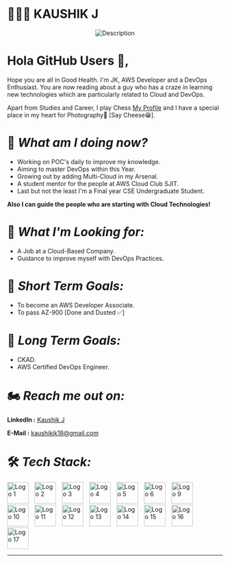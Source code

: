 🏌🏽‍♂️ KAUSHIK J
=

<p align="center">
  <img src="https://media.giphy.com/media/CrFLL3CnRpw5ddlBMm/giphy.gif?cid=ecf05e47iib4ybu0ezfwqfu43gsfetthpxdcmfl25k0ijfs2&ep=v1_gifs_search&rid=giphy.gif&ct=g" alt="Description">
</p>


**Hola GitHub Users 🐺,**
=

Hope you are all in Good Health. I'm JK, AWS Developer and a DevOps Enthusiast. You are now reading about a guy who has a craze in learning new technologies which are particularly related to Cloud and DevOps. 

Apart from Studies and Career, I play Chess [My Profile](https://www.chess.com/member/jk_scientist) and I have a special place in my heart for Photography📸 [Say Cheese😁].

🐣 _**What am I doing now?**_
=
- Working on POC's daily to improve my knowledge.
- Aiming to master DevOps within this Year.
- Growing out by adding Multi-Cloud in my Arsenal.
- A student mentor for the people at AWS Cloud Club SJIT.
- Last but not the least I'm a Final year CSE Undergraduate Student.
  
**Also I can guide the people who are starting with Cloud Technologies!**

👀 _**What I'm Looking for:**_
=

- A Job at a Cloud-Based Company.
- Guidance to improve myself with DevOps Practices.

🚩 _**Short Term Goals:**_
=

- To become an AWS Developer Associate.
- To pass AZ-900 [Done and Dusted ✅]

🏁 _**Long Term Goals:**_
=

- CKAD.
- AWS Certified DevOps Engineer.
  
🏍 _**Reach me out on:**_
=

**LinkedIn :** [Kaushik J](www.linkedin.com/in/kaushik-jk)

**E-Mail :** [kaushikjk18@gmail.com](kaushikjk18@gmail.com)

🛠 _**Tech Stack:**_
=
<p>
  <img src="https://github.com/JKSCIENTIST/JKSCIENTIST/assets/136571338/250dbd37-62ea-49bd-82a5-a47b7642b351" alt="Logo 1" width="50" height="50" style="margin-right: 10px;" />
  <img src="https://github.com/JKSCIENTIST/JKSCIENTIST/assets/136571338/5771be5c-92b0-458f-930e-b71ccbdef1f6" alt="Logo 2" width="50" height="50" style="margin-right: 10px;" />
  <img src="https://github.com/JKSCIENTIST/JKSCIENTIST/assets/136571338/cf6302fd-10a1-4732-8145-38d721e10f68" alt="Logo 3" width="50" height="50" style="margin-right: 10px;" />
  <img src="https://github.com/JKSCIENTIST/JKSCIENTIST/assets/136571338/2729af3a-b669-425c-b269-83059422d44f" alt="Logo 4" width="50" height="50" style="margin-right: 10px;" />
  <img src="https://github.com/JKSCIENTIST/JKSCIENTIST/assets/136571338/3d561894-1f45-468c-996d-58ef629de741" alt="Logo 5" width="50" height="50" style="margin-right: 10px;" />
  <img src="https://github.com/JKSCIENTIST/JKSCIENTIST/assets/136571338/d1dbb48e-f704-4bb0-b15c-a76ce0ff6440" alt="Logo 6" width="50" height="50" style="margin-right: 10px;" />
  <img src="https://github.com/JKSCIENTIST/JKSCIENTIST/assets/136571338/75c34474-01b4-4e97-a263-e71eab89b040" alt="Logo 9" width="50" height="50" style="margin-right: 10px;" />
  <img src="https://github.com/JKSCIENTIST/JKSCIENTIST/assets/136571338/25399adc-d463-47f3-8690-eeae60561aa5" alt="Logo 10" width="50" height="50" style="margin-right: 10px;" />
  <img src="https://github.com/JKSCIENTIST/JKSCIENTIST/assets/136571338/7de10573-c4a6-4ee3-b513-53e850b4a4f2" alt="Logo 11" width="50" height="50" style="margin-right: 10px;" />
  <img src="https://github.com/JKSCIENTIST/JKSCIENTIST/assets/136571338/d830d6f7-9576-45ae-ae68-c704cd41f9f0" alt="Logo 12" width="50" height="50" style="margin-right: 10px;" />
  <img src="https://github.com/JKSCIENTIST/JKSCIENTIST/assets/136571338/3de77151-9a03-4f24-9884-2b9ef3f2aeb4" alt="Logo 13" width="50" height="50" style="margin-right: 10px;" />
  <img src="https://github.com/JKSCIENTIST/JKSCIENTIST/assets/136571338/5b24af99-ba26-478d-ba1c-f5581a33c8fc" alt="Logo 14" width="50" height="50" style="margin-right: 10px;" />
  <img src="https://github.com/JKSCIENTIST/JKSCIENTIST/assets/136571338/50b6d19a-70b4-4195-b7c5-51be7fc4b866" alt="Logo 15" width="50" height="50" style="margin-right: 10px;" />
  <img src="https://github.com/JKSCIENTIST/JKSCIENTIST/assets/136571338/a4ba18a0-64fd-476c-aa69-f17c6d1d38c3" alt="Logo 16" width="50" height="50" style="margin-right: 10px;" />
  <img src="https://github.com/JKSCIENTIST/JKSCIENTIST/assets/136571338/3c129646-ae5e-44f7-911c-453b417f8a59" alt="Logo 17" width="50" height="50" style="margin-right: 10px;" />
</p>

</p>

---




 








<!--
**JKSCIENTIST/JKSCIENTIST** is a ✨ _special_ ✨ repository because its `README.md` (this file) appears on your GitHub profile.

Here are some ideas to get you started:


- 🔭 I’m currently working on ...
- 🌱 I’m currently learning ...
- 👯 I’m looking to collaborate on ...
- 🤔 I’m looking for help with ...
- 💬 Ask me about ...
- 📫 How to reach me: ...
- 😄 Pronouns: ...
- ⚡ Fun fact: ...
-->
